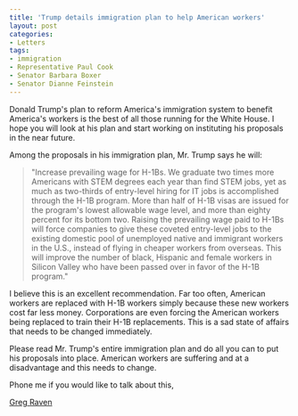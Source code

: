 ```yaml
---
title: 'Trump details immigration plan to help American workers'
layout: post
categories:
- Letters
tags:
- immigration
- Representative Paul Cook
- Senator Barbara Boxer
- Senator Dianne Feinstein
---
```


Donald Trump's plan to reform America's immigration system to benefit America's workers is the best of all those running for the White House. I hope you will look at his plan and start working on instituting his proposals in the near future.

Among the proposals in his immigration plan, Mr. Trump says he will:

> "Increase prevailing wage for H-1Bs. We graduate two times more Americans with STEM degrees each year than find STEM jobs, yet as much as two-thirds of entry-level hiring for IT jobs is accomplished through the H-1B program. More than half of H-1B visas are issued for the program's lowest allowable wage level, and more than eighty percent for its bottom two. Raising the prevailing wage paid to H-1Bs will force companies to give these coveted entry-level jobs to the existing domestic pool of unemployed native and immigrant workers in the U.S., instead of flying in cheaper workers from overseas. This will improve the number of black, Hispanic and female workers in Silicon Valley who have been passed over in favor of the H-1B program."

I believe this is an excellent recommendation. Far too often, American workers are replaced with H-1B workers simply because these new workers cost far less money. Corporations are even forcing the American workers being replaced to train their H-1B replacements. This is a sad state of affairs that needs to be changed immediately.

Please read Mr. Trump's entire immigration plan and do all you can to put his proposals into place. American workers are suffering and at a disadvantage and this needs to change.

Phone me if you would like to talk about this,

[Greg Raven](https://www.gregraven.org/)